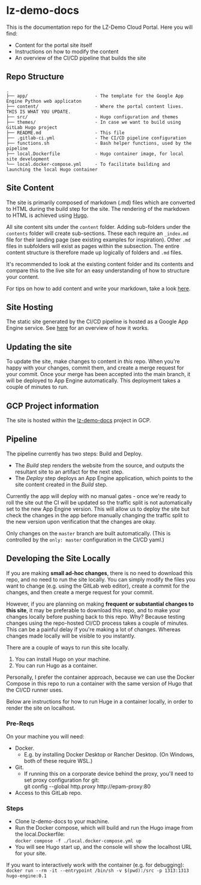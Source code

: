 # lz-demo-docs

This is the documentation repo for the LZ-Demo Cloud Portal.  Here you will find:

- Content for the portal site itself
- Instructions on how to modify the content
- An overview of the CI/CD pipeline that builds the site

## Repo Structure

```
.
├── app/                         - The template for the Google App Engine Python web applicaton
├── content/                     - Where the portal content lives. THIS IS WHAT YOU UPDATE.
├── src/                         - Hugo configuration and themes
├── themes/                      - In case we want to build using GitLab Hugo project
├── README.md                    - This file
├── .gitlab-ci.yml               - The CI/CD pipeline configuration
├── functions.sh                 - Bash helper functions, used by the pipeline
├── local.Dockerfile             - Hugo container image, for local site development
└── local.docker-compose.yml     - To facilitate building and launching the local Hugo container
```

## Site Content

The site is primarily composed of markdown (.md) files which are converted to HTML during the build step for the site. The rendering of the markdown to HTML is achieved using [Hugo](https://gohugo.io/).  

All site content sits under the `content` folder. Adding sub-folders under the `contents` folder will create sub-sections.  These each require an `_index.md` file for their landing page (see existing examples for inspiration). Other `.md` files in subfolders will exist as pages within the subsection. The entire content structure is therefore made up logically of folders and `.md` files.

It's recommended to look at the existing content folder and its contents and compare this to the live site for an easy understanding of how to structure your content.

For tips on how to add content and write your markdown, take a look [here](https://docs.jl-digital.net/onboarding/adding-content/).

## Site Hosting

The static site generated by the CI/CD pipeline is hosted as a Google App Engine service. See [here](https://cloud.google.com/appengine/docs/standard/python/getting-started/hosting-a-static-website) for an overview of how it works.

## Updating the site

To update the site, make changes to content in _this_ repo.  When you're happy with your changes, commit them, and create a merge request for your commit.  Once your merge has been accepted into the main branch, it will be deployed to App Engine automatically.  This deployment takes a couple of minutes to run.

## GCP Project information

The site is hosted within the [lz-demo-docs](https://console.cloud.google.com/home/dashboard?project=lz-demo-docs&folder=&orgonly=true) project in GCP.

## Pipeline

The pipeline currently has two steps: Build and Deploy. 
  - The _Build_ step renders the website from the source, and outputs the resultant site to an artifact for the next step. 
  - The _Deploy_ step deploys an App Engine application, which points to the site content created in the _Build_ step.

Currently the app will deploy with no manual gates - once we're ready to roll the site out the CI will be updated so the traffic split is not automatically set to the new App Engine version. This will allow us to deploy the site but check the changes in the app before manually changing the traffic split to the new version upon verification that the changes are okay.

Only changes on the `master` branch are built automatically. (This is controlled by the `only: master` configuration in the CI/CD yaml.)

## Developing the Site Locally

If you are making **small ad-hoc changes**, there is no need to download this repo, and no need to run the site locally.  You can simply modify the files you want to change (e.g. using the GitLab web editor), create a commit for the changes, and then create a merge request for your commit.

However, if you are planning on making **frequent or substantial changes to this site**, it may be preferable to download this repo, and to make your changes locally before pushing back to this repo.  Why?  Because testing changes using the repo-hosted CI/CD process takes a couple of minutes.  This can be a painful delay if you're making a lot of changes. Whereas changes made locally will be visible to you instantly.

There are a couple of ways to run this site locally.

1. You can install Hugo on your machine.
1. You can run Hugo as a container.

Personally, I prefer the container approach, because we can use the Docker Compose in this repo to run a container with the same version of Hugo that the CI/CD runner uses.

Below are instructions for how to run Huge in a container locally, in order to render the site on localhost.

### Pre-Reqs

On your machine you will need:

- Docker. 
  - E.g. by installing Docker Desktop or Rancher Desktop. (On Windows, both of these require WSL.)
- Git.
  - If running this on a corporate device behind the proxy, you'll need to set proxy configuration for git: \
    git config --global http.proxy http://epam-proxy:80
- Access to this GitLab repo.

### Steps

- Clone lz-demo-docs to your machine.
- Run the Docker compose, which will build and run the Hugo image from the local.Dockerfile: \
  `docker compose -f ./local.docker-compose.yml up`
- You will see Hugo start up, and the console will show the localhost URL for your site.

If you want to interactively work with the container (e.g. for debugging): \
`docker run --rm -it --entrypoint /bin/sh -v $(pwd):/src -p 1313:1313 hugo-engine:0.1`
